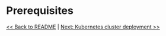 # Prerequisites



[<< Back to README](../README.md) | [Next: Kubernetes cluster deployment >>](1-kubernetes-cluster-deployment.md)